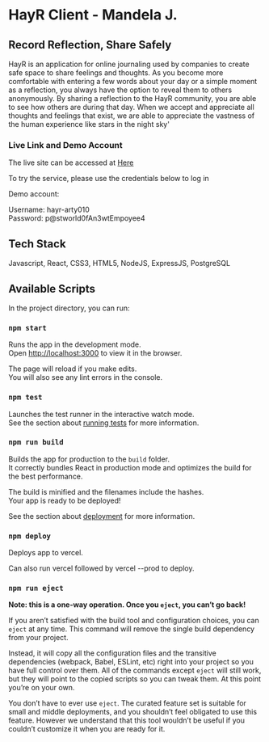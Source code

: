 # HayR Client - Mandela J.

## Record Reflection, Share Safely

HayR is an application for online journaling used by companies to create safe space to share feelings and thoughts. As you become more comfortable with entering a few words about your day or a simple moment as a reflection, you always have the option to reveal them to others anonymously. By sharing a reflection to the HayR community, you are able to see how others are during that day. When we accept and appreciate all thoughts and feelings that exist, we are able to appreciate the vastness of the human experience like stars in the night sky'

### Live Link and Demo Account

The live site can be accessed at [Here](https://hayr-client-c151vfp53.vercel.app/)

To try the service, please use the credentials below to log in

Demo account: 

Username: hayr-arty010<br />
Password: p@stworld0fAn3wtEmpoyee4

## Tech Stack

Javascript, React, CSS3, HTML5, NodeJS, ExpressJS, PostgreSQL

## Available Scripts

In the project directory, you can run:

### `npm start`

Runs the app in the development mode.<br />
Open [http://localhost:3000](http://localhost:3000) to view it in the browser.

The page will reload if you make edits.<br />
You will also see any lint errors in the console.

### `npm test`

Launches the test runner in the interactive watch mode.<br />
See the section about [running tests](https://facebook.github.io/create-react-app/docs/running-tests) for more information.

### `npm run build`

Builds the app for production to the `build` folder.<br />
It correctly bundles React in production mode and optimizes the build for the best performance.

The build is minified and the filenames include the hashes.<br />
Your app is ready to be deployed!

See the section about [deployment](https://facebook.github.io/create-react-app/docs/deployment) for more information.

### `npm deploy`

Deploys app to vercel.

Can also run vercel followed by vercel --prod to deploy.

### `npm run eject`

**Note: this is a one-way operation. Once you `eject`, you can’t go back!**

If you aren’t satisfied with the build tool and configuration choices, you can `eject` at any time. This command will remove the single build dependency from your project.

Instead, it will copy all the configuration files and the transitive dependencies (webpack, Babel, ESLint, etc) right into your project so you have full control over them. All of the commands except `eject` will still work, but they will point to the copied scripts so you can tweak them. At this point you’re on your own.

You don’t have to ever use `eject`. The curated feature set is suitable for small and middle deployments, and you shouldn’t feel obligated to use this feature. However we understand that this tool wouldn’t be useful if you couldn’t customize it when you are ready for it.
